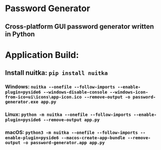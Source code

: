 # Password Generator
## Cross-platform GUI password generator written in Python

# Application Build:
## Install nuitka: ```pip install nuitka```
### Windows: ```nuitka --onefile --follow-imports --enable-plugin=pyside6 --windows-disable-console --windows-icon-from-ico=ui\icons\app-icon.ico --remove-output -o password-generator.exe app.py```
### Linux: ```python -m nuitka --onefile --follow-imports --enable-plugin=pyside6 --remove-output app.py```
### macOS: ```python3 -m nuitka --onefile --follow-imports --enable-plugin=pyside6 --macos-create-app-bundle --remove-output -o password-generator.app app.py```
